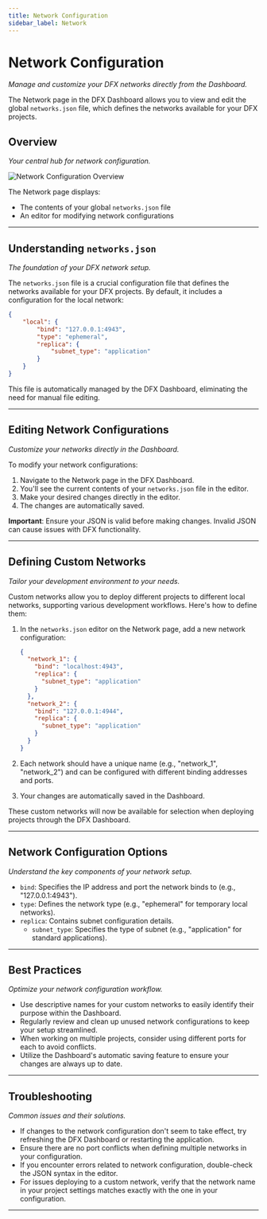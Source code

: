 ```yaml
---
title: Network Configuration
sidebar_label: Network
---
```


# Network Configuration
*Manage and customize your DFX networks directly from the Dashboard.*

The Network page in the DFX Dashboard allows you to view and edit the global `networks.json` file, which defines the networks available for your DFX projects.

## Overview
*Your central hub for network configuration.*

![Network Configuration Overview](/img/features/network/network-overview.png)

The Network page displays:
- The contents of your global `networks.json` file
- An editor for modifying network configurations

---

## Understanding `networks.json`
*The foundation of your DFX network setup.*

The `networks.json` file is a crucial configuration file that defines the networks available for your DFX projects. By default, it includes a configuration for the local network:

```json
{
    "local": {
        "bind": "127.0.0.1:4943",
        "type": "ephemeral",
        "replica": {
            "subnet_type": "application"
        }
    }
}
```

This file is automatically managed by the DFX Dashboard, eliminating the need for manual file editing.

---

## Editing Network Configurations
*Customize your networks directly in the Dashboard.*

To modify your network configurations:

1. Navigate to the Network page in the DFX Dashboard.
2. You'll see the current contents of your `networks.json` file in the editor.
3. Make your desired changes directly in the editor.
4. The changes are automatically saved.

**Important**: Ensure your JSON is valid before making changes. Invalid JSON can cause issues with DFX functionality.

---

## Defining Custom Networks
*Tailor your development environment to your needs.*

Custom networks allow you to deploy different projects to different local networks, supporting various development workflows. Here's how to define them:

1. In the `networks.json` editor on the Network page, add a new network configuration:

   ```json
   {
     "network_1": {
       "bind": "localhost:4943",
       "replica": {
         "subnet_type": "application"
       }
     },
     "network_2": {
       "bind": "127.0.0.1:4944",
       "replica": {
         "subnet_type": "application"
       }
     }
   }
   ```

2. Each network should have a unique name (e.g., "network_1", "network_2") and can be configured with different binding addresses and ports.

3. Your changes are automatically saved in the Dashboard.

These custom networks will now be available for selection when deploying projects through the DFX Dashboard.

---

## Network Configuration Options
*Understand the key components of your network setup.*

- `bind`: Specifies the IP address and port the network binds to (e.g., "127.0.0.1:4943").
- `type`: Defines the network type (e.g., "ephemeral" for temporary local networks).
- `replica`: Contains subnet configuration details.
  - `subnet_type`: Specifies the type of subnet (e.g., "application" for standard applications).

---

## Best Practices
*Optimize your network configuration workflow.*

- Use descriptive names for your custom networks to easily identify their purpose within the Dashboard.
- Regularly review and clean up unused network configurations to keep your setup streamlined.
- When working on multiple projects, consider using different ports for each to avoid conflicts.
- Utilize the Dashboard's automatic saving feature to ensure your changes are always up to date.

---

## Troubleshooting
*Common issues and their solutions.*

- If changes to the network configuration don't seem to take effect, try refreshing the DFX Dashboard or restarting the application.
- Ensure there are no port conflicts when defining multiple networks in your configuration.
- If you encounter errors related to network configuration, double-check the JSON syntax in the editor.
- For issues deploying to a custom network, verify that the network name in your project settings matches exactly with the one in your configuration.

---